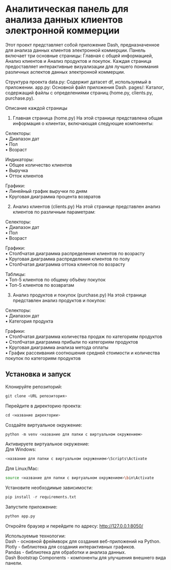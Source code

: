# Аналитическая панель для анализа данных клиентов электронной коммерции
Этот проект представляет собой приложение Dash, предназначенное для анализа данных клиентов электронной коммерции. Панель включает три основные страницы: Главная с общей информацией, Анализ клиентов и Анализ продуктов и покупок. Каждая страница предоставляет интерактивные визуализации для лучшего понимания различных аспектов данных электронной коммерции.

Структура проекта
data.py: Содержит датасет df, используемый в приложении.
app.py: Основной файл приложения Dash.
pages/: Каталог, содержащий файлы с определениями страниц (home.py, clients.py, purchase.py).

Описание каждой страницы

1. Главная страница (home.py)
На этой странице представлена общая информация о клиентах, включающая следующие компоненты:

  Селекторы: <br />
  &#8226; Диапазон дат <br />
  &#8226; Пол <br />
  &#8226; Возраст

Индикаторы: <br />
&#8226; Общее количество клиентов <br />
&#8226; Выручка <br />
&#8226; Отток клиентов

Графики: <br />
&#8226; Линейный график выручки по дням <br />
&#8226; Круговая диаграмма процента возвратов

2. Анализ клиентов (clients.py)
На этой странице представлен анализ клиентов по различным параметрам:

Селекторы: <br />
&#8226; Диапазон дат <br />
&#8226; Пол <br />
&#8226; Возраст

Графики: <br />
&#8226; Столбчатая диаграмма распределения клиентов по возрасту <br />
&#8226; Круговая диаграмма распределения клиентов по полу <br />
&#8226; Столбчатая диаграмма оттока клиентов по возрасту <br />

Таблицы: <br />
&#8226; Топ-5 клиентов по общему объёму покупок <br />
&#8226; Топ-5 клиентов по возвратам

3. Анализ продуктов и покупок (purchase.py)
На этой странице представлен анализ продуктов и покупок:

Селекторы: <br />
&#8226; Диапазон дат <br />
&#8226; Категория продукта

Графики: <br />
&#8226; Столбчатая диаграмма количества продаж по категориям продуктов <br />
&#8226; Столбчатая диаграмма прибыли по категориям продуктов <br />
&#8226; Круговая диаграмма анализа метода оплаты <br />
&#8226; График рассеивания соотношения средней стоимости и количества покупок по категориям продуктов


## Установка и запуск
Клонируйте репозиторий:
```python
git clone <URL репозитория>
```

Перейдите в директорию проекта:
```python
cd <название директории>
```
Создайте виртуальное окружение:
```python
python -m venv <название для папки с виртуальном окружением>
```

Активируете виртуальное окружение: <br />
Для Windows:
```python
<название для папки с виртуальном окружением>\Scripts\Activate
```
Для Linux/Mac:
```bash
source <название для папки с виртуальном окружением>\bin\Activate
```

Установите необходимые зависимости:
```python
pip install -r requirements.txt
```

Запустите приложение:
```python
python app.py
```

Откройте браузер и перейдите по адресу:
http://127.0.0.1:8050/

Используемые технологии: <br />
Dash - основной фреймворк для создания веб-приложений на Python. <br />
Plotly - библиотека для создания интерактивных графиков. <br />
Pandas - библиотека для обработки и анализа данных. <br />
Dash Bootstrap Components - компоненты для улучшения внешнего вида панели. 
